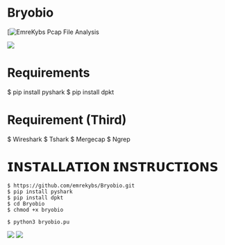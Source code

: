 # Bryobio
[![EmreKybs](https://img.shields.io/badge/MadeBy-EmreKybs-red)
Pcap File Analysis

<img src="https://github.com/emrekybs/Bryobio/blob/main/1.gif">

# Requirements
 $ pip install pyshark
 $ pip install dpkt
 
 # Requirement (Third)
 $ Wireshark
 $ Tshark
 $ Mergecap
 $ Ngrep

# 𝗜𝗡𝗦𝗧𝗔𝗟𝗟𝗔𝗧𝗜𝗢𝗡 𝗜𝗡𝗦𝗧𝗥𝗨𝗖𝗧𝗜𝗢𝗡𝗦

    $ https://github.com/emrekybs/Bryobio.git
    $ pip install pyshark
    $ pip install dpkt
    $ cd Bryobio
    $ chmod +x bryobio
      
    $ python3 bryobio.pu
<img src="https://github.com/emrekybs/Bryobio/blob/main/1.png">
<img src="https://github.com/emrekybs/Bryobio/blob/main/3.png">
